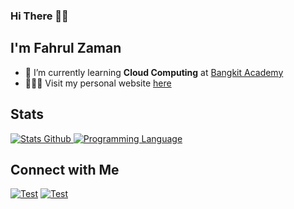 ### Hi There 👋🏼

## I'm Fahrul Zaman

- 🌱 I’m currently learning **Cloud Computing** at [Bangkit Academy](https://grow.google/intl/id_id/bangkit/)
- 🙎🏼‍♂️ Visit my personal website [here](https://fhrlzmn.my.id)

## Stats

<p align="left">
  <a href="https://github.com/fhrlzmn">
    <img alt="Stats Github" src="https://github-readme-stats.vercel.app/api?username=fhrlzmn&show_icons=true&hide_border=false&theme=transparent&custom_title=Github%20Stats&hide=prs,issues&include_all_commits=true">
    <img alt="Programming Language" src="https://github-readme-stats.vercel.app/api/top-langs/?username=fhrlzmn&layout=compact&custom_title=Languages&hide_border=false&hide_progress=true&theme=transparent">
  </a>
</p>

## Connect with Me

[![Test](https://img.icons8.com/fluency/48/null/linkedin.png)](https://www.linkedin.com/in/fhrlzmn/)
[![Test](https://img.icons8.com/fluency/48/null/instagram-new.png)](https://www.instagram.com/fhrlzmn/)
